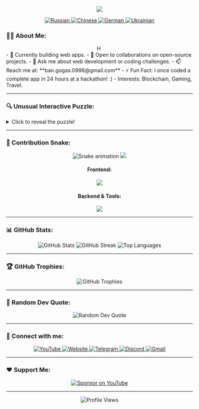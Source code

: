 <div id="header" align="center">
  <img src="https://capsule-render.vercel.app/api?type=waving&color=timeGradient&height=300&section=header&text=Vladimir%20Banov&fontSize=90&fontAlignY=38&fontColor=auto&descAlignY=51&desc=Simple%20Programmer%20%7C%20Open%20Source%20Contributor&descAlign=62"/>
  
  <p align="center">
    <a href="https://github.com/BANSAFAn/BANSAFAn/blob/main/README.ru.md">
      <img src="https://img.shields.io/badge/Language-Russian-blue?style=for-the-badge&logo=googletranslate&logoColor=white&labelColor=2b3038&color=2781c6&logoWidth=20" alt="Russian"/>
    </a>
    <a href="https://github.com/BANSAFAn/BANSAFAn/blob/main/README.zh-CN.md">
      <img src="https://img.shields.io/badge/Language-Chinese-blue?style=for-the-badge&logo=googletranslate&logoColor=white&labelColor=2b3038&color=d83931&logoWidth=20" alt="Chinese"/>
    </a>
    <a href="https://github.com/BANSAFAn/BANSAFAn/blob/main/README.de.md">
      <img src="https://img.shields.io/badge/Language-German-blue?style=for-the-badge&logo=googletranslate&logoColor=white&labelColor=2b3038&color=f7d448&logoWidth=20" alt="German"/>
    </a>
    <a href="https://github.com/BANSAFAn/BANSAFAn/blob/main/README.uk.md">
      <img src="https://img.shields.io/badge/Language-Ukrainian-blue?style=for-the-badge&logo=googletranslate&logoColor=white&labelColor=2b3038&color=ffd700&logoWidth=20" alt="Ukrainian"/>
    </a>
  </p>
</div>

### 👨‍💻 About Me:

<style>
.typing {
  overflow: hidden;
  border-right: .15em solid orange;
  white-space: nowrap;
  margin: 0 auto;
  letter-spacing: .15em;
  animation: typing 3.5s steps(40, end), blink-caret .75s step-end infinite;
}

@keyframes typing {
  from { width: 0 }
  to { width: 100% }
}

@keyframes blink-caret {
  from, to { border-color: transparent }
  50% { border-color: orange; }
}
</style>

<div class="typing">Hi! I'm Vladimir, a simple programmer from Ukraine who loves coding with tea and chips.</div>
- 🔭 Currently building web apps.
- 👯 Open to collaborations on open-source projects.
- 💬 Ask me about web development or coding challenges.
- 📫 Reach me at: **ban.gogas.0996@gmail.com**
- ⚡ Fun Fact: I once coded a complete app in 24 hours at a hackathon! :)
- Interests: Blockchain, Gaming, Travel.

---

### 🔍 Unusual Interactive Puzzle:
<details>
  <summary>Click to reveal the puzzle!</summary>
  <p>What has keys but can't open locks?</p>
  <details>
    <summary>Hint</summary>
    It's something programmers use every day!
  </details>
  <details>
    <summary>Answer</summary>
    A keyboard! 😄
  </details>
</details>

---

### 🐍 Contribution Snake:
<div align="center">
  <img src="https://github.com/BANSAFAn/BANSAFAn/blob/output/github-contribution-grid-snake.svg" alt="Snake animation" />
  <a href="https://skillicons.dev">
    <img src="https://skillicons.dev/icons?i=rust,go,ts,js,cs,ruby" />
  </a>
  
  #### Frontend:
  <a href="https://skillicons.dev">
    <img src="https://skillicons.dev/icons?i=vue,react,html,css,bootstrap,tailwind" />
  </a>
  
  #### Backend & Tools:
  <a href="https://skillicons.dev">
    <img src="https://skillicons.dev/icons?i=node,docker,git,aws,githubactions,postman" />
  </a>
</div>

---



### 📊 GitHub Stats:
<div align="center">
  <img src="https://github-readme-stats.vercel.app/api?username=BANSAFAn&theme=radical&hide_border=true&include_all_commits=true&count_private=true&show_icons=true" alt="GitHub Stats" />
  <img src="https://github-readme-streak-stats.herokuapp.com/?user=BANSAFAn&theme=radical&hide_border=true" alt="GitHub Streak" />
  <img src="https://github-readme-stats.vercel.app/api/top-langs/?username=BANSAFAn&theme=radical&hide_border=true&include_all_commits=true&count_private=true&layout=compact&show_icons=true" alt="Top Languages" />
</div>

---



### 🏆 GitHub Trophies:
<div align="center">
  <img src="https://github-profile-trophy.vercel.app/?username=BANSAFAn&theme=radical&no-frame=true&no-bg=true&margin-w=4" alt="GitHub Trophies" />
</div>

---

### 📝 Random Dev Quote:
<div align="center">
  <img src="https://quotes-github-readme.vercel.app/api?type=horizontal&theme=radical" alt="Random Dev Quote" />
</div>

---

### 🤝 Connect with me:
<div align="center">
  <a href="https://www.youtube.com/@Baneronetwo" target="_blank">
    <img src="https://img.shields.io/badge/-YouTube-FF0000?style=for-the-badge&logo=youtube&logoColor=white" alt="YouTube" />
  </a>
  <a href="https://baneronetwo.vercel.app/" target="_blank">
    <img src="https://img.shields.io/badge/-Website-000000?style=for-the-badge&logo=About.me&logoColor=white" alt="Website" />
  </a>
  <a href="https://t.me/banliveone" target="_blank">
    <img src="https://img.shields.io/badge/-Telegram-2CA5E0?style=for-the-badge&logo=telegram&logoColor=white" alt="Telegram" />
  </a>
  <a href="https://rebrand.ly/liveone" target="_blank">
    <img src="https://img.shields.io/badge/-Discord-5865F2?style=for-the-badge&logo=discord&logoColor=white" alt="Discord" />
  </a>
  <a href="mailto:ban.gogas.0996@gmail.com">
    <img src="https://img.shields.io/badge/-Gmail-D14836?style=for-the-badge&logo=gmail&logoColor=white" alt="Gmail" />
  </a>
</div>

---

### ❤️ Support Me:
<div align="center">
  <a href="https://www.youtube.com/channel/UClMebl5oW-tB2eQ-g_00e_A/join" target="_blank">
    <img src="https://img.shields.io/badge/Sponsor-FF0000?style=for-the-badge&logo=YouTube&logoColor=white" alt="Sponsor on YouTube" />
  </a>
</div>

---

<div align="center">
  <img src="https://komarev.com/ghpvc/?username=BANSAFAn&style=flat-square&color=blue" alt="Profile Views"/>
</div></div>
</div>
